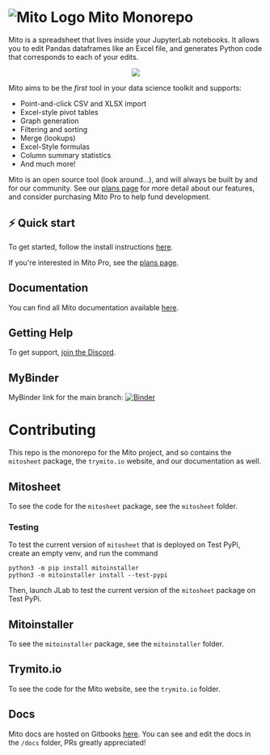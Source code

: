 # ![Mito Logo](https://www.trymito.io/_next/image?url=%2FMito.svg&w=128&q=75) Mito Monorepo 

Mito is a spreadsheet that lives inside your JupyterLab notebooks. It allows you to edit Pandas dataframes like an Excel file, and generates Python code that corresponds to each of your edits. 

<p align="center">
  <img src="https://www.trymito.io/short-demo.gif">
</p>

Mito aims to be the _first_ tool in your data science toolkit and supports:
- Point-and-click CSV and XLSX import
- Excel-style pivot tables
- Graph generation
- Filtering and sorting
- Merge (lookups)
- Excel-Style formulas
- Column summary statistics
- And much more!

Mito is an open source tool (look around...), and will always be built by and for our community. See our [plans page](https://www.trymito.io/plans) for more detail about our features, and consider purchasing Mito Pro to help fund development. 

## ⚡️ Quick start

To get started, follow the install instructions [here](https://docs.trymito.io/getting-started/installing-mito). 

If you're interested in Mito Pro, see the [plans page](https://www.trymito.io/plans).

## Documentation

You can find all Mito documentation available [here](https://docs.trymito.io).

## Getting Help

To get support, [join the Discord](https://discord.com/invite/XdJSZyejJU).


## MyBinder

MyBinder link for the main branch: [![Binder](https://mybinder.org/badge_logo.svg)](https://mybinder.org/v2/gh/mito-ds/monorepo/HEAD?labpath=%2Fbinder%2Fmito-starter-notebook.ipynb)

# Contributing

This repo is the monorepo for the Mito project, and so contains the `mitosheet` package, the `trymito.io` website, and our documentation as well.

## Mitosheet

To see the code for the `mitosheet` package, see the `mitosheet` folder. 

### Testing

To test the current version of `mitosheet` that is deployed on Test PyPi, create an empty venv, and run the command
```
python3 -m pip install mitoinstaller
python3 -m mitoinstaller install --test-pypi
```

Then, launch JLab to test the current version of the `mitosheet` package on Test PyPi.

## Mitoinstaller

To see the `mitoinstaller` package, see the `mitoinstaller` folder.

## Trymito.io

To see the code for the Mito website, see the `trymito.io` folder. 

## Docs

Mito docs are hosted on Gitbooks [here](https://docs.trymito.io). You can see and edit the docs in the `/docs` folder, PRs greatly appreciated!
